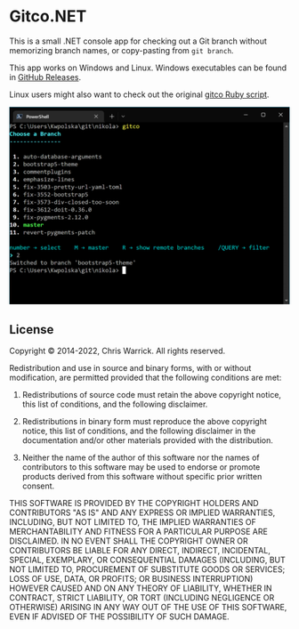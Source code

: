 Gitco.NET
=========

This is a small .NET console app for checking out a Git branch without
memorizing branch names, or copy-pasting from `git branch`.

This app works on Windows and Linux. Windows executables can be found
in [GitHub Releases](https://github.com/Kwpolska/gitco/releases).

Linux users might also want to check out the original
[gitco Ruby script](https://github.com/Kwpolska/gitco).

![gitco](https://github.com/Kwpolska/gitco.NET/raw/master/gitco.png)

License
-------

Copyright © 2014-2022, Chris Warrick.
All rights reserved.

Redistribution and use in source and binary forms, with or without
modification, are permitted provided that the following conditions are
met:

1. Redistributions of source code must retain the above copyright
   notice, this list of conditions, and the following disclaimer.

2. Redistributions in binary form must reproduce the above copyright
   notice, this list of conditions, and the following disclaimer in the
   documentation and/or other materials provided with the distribution.

3. Neither the name of the author of this software nor the names of
   contributors to this software may be used to endorse or promote
   products derived from this software without specific prior written
   consent.

THIS SOFTWARE IS PROVIDED BY THE COPYRIGHT HOLDERS AND CONTRIBUTORS
"AS IS" AND ANY EXPRESS OR IMPLIED WARRANTIES, INCLUDING, BUT NOT
LIMITED TO, THE IMPLIED WARRANTIES OF MERCHANTABILITY AND FITNESS FOR
A PARTICULAR PURPOSE ARE DISCLAIMED.  IN NO EVENT SHALL THE COPYRIGHT
OWNER OR CONTRIBUTORS BE LIABLE FOR ANY DIRECT, INDIRECT, INCIDENTAL,
SPECIAL, EXEMPLARY, OR CONSEQUENTIAL DAMAGES (INCLUDING, BUT NOT
LIMITED TO, PROCUREMENT OF SUBSTITUTE GOODS OR SERVICES; LOSS OF USE,
DATA, OR PROFITS; OR BUSINESS INTERRUPTION) HOWEVER CAUSED AND ON ANY
THEORY OF LIABILITY, WHETHER IN CONTRACT, STRICT LIABILITY, OR TORT
(INCLUDING NEGLIGENCE OR OTHERWISE) ARISING IN ANY WAY OUT OF THE USE
OF THIS SOFTWARE, EVEN IF ADVISED OF THE POSSIBILITY OF SUCH DAMAGE.
